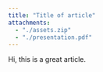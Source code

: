 ```yaml
---
title: "Title of article"
attachments:
  - "./assets.zip"
  - "./presentation.pdf"
---
```


Hi, this is a great article.